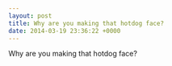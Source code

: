 ```yaml
---
layout: post
title: Why are you making that hotdog face?
date: 2014-03-19 23:36:22 +0000
---
```


Why are you making that hotdog face?

